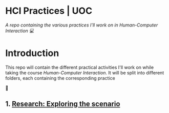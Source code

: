 # HCI Practices | UOC

*A repo containing the various practices I'll work on in Human-Computer Interaction :computer:*

# Introduction

This repo will contain the different practical activities I'll work on while taking the course *Human-Computer Interaction*. It will be split into different folders, each containing the corresponding practice

:construction:

## 1. [Research: Exploring the scenario](https://github.com/madebypixel02/HCI-Practices/tree/main/Part-1)
